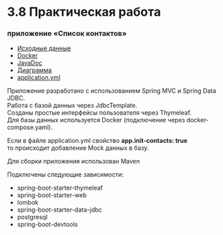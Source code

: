 # 3.8 Практическая работа

### приложение «Список контактов»

* [Исходные данные](readme/InitialData.md)
* [Docker](readme/docker.md)
* [JavaDoc](readme/javadoc/index.html)
* [Диаграмма](readme/main.uml)
* [application.yml](src/main/resources/application.yml)

Приложение разработано с использованием Spring MVC и Spring Data JDBC.  
Работа с базой данных через JdbcTemplate.  
Созданы простые интерфейсы пользователя через Thymeleaf.  
Для базы данных используется Docker (подключение через docker-compose.yaml).

Если в файле application.yml свойство **app.init-contacts: true**  
то происходит добавление Mock данных в базу.

Для сборки приложения использован Maven

Подключены следующие зависимости:
* spring-boot-starter-thymeleaf
* spring-boot-starter-web
* lombok
* spring-boot-starter-data-jdbc
* postgresql
* spring-boot-devtools








